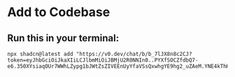 # Add to Codebase

## Run this in your terminal:
```
npx shadcn@latest add "https://v0.dev/chat/b/b_7lJX8n8c2CJ?token=eyJhbGciOiJkaXIiLCJlbmMiOiJBMjU2R0NNIn0..PYXfSOCZfdbQ7-e6.350XYsiaqOUr7WWhLZypg1bJWtZsZIVEEnUyYfaVSsQxwhgYE9hg2_uZAeM.YNE4kThHs1Y3qbDRUikM_A"
```
